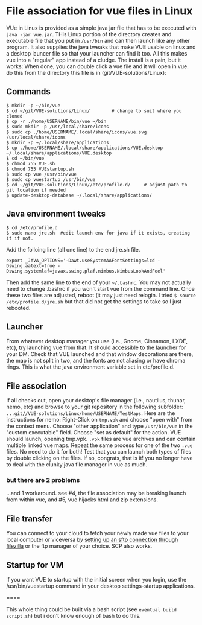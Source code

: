 # File association for vue files in Linux
VUe in Linux is provided as a simple java jar file that has to be executed with `java -jar vue.jar`. THis Linux portion of the directory creates and executable file that you put in `/usr/bin` and can then launch like any other program.  It also supplies the java tweaks that make VUE usable on linux and a desktop launcer file so that your launcher can find it too.  All this makes vue into a "regular" app instead of a cludge.  The install is a pain, but it works:  When done, you can double click a vue file and it will open in vue.  do this from the directory this file is in (git/VUE-solutions/Linux):

## Commands
```
$ mkdir -p ~/bin/vue
$ cd ~/git/VUE-solutions/Linux/        # change to suit where you cloned
$ cp -r ./home/USERNAME/bin/vue ~/bin
$ sudo mkdir -p /usr/local/share/icons
$ sudo cp ./home/USERNAME/.local/share/icons/vue.svg /usr/local/share/icons
$ mkdir -p ~/.local/share/applications
$ cp ./home/USERNAME/.local/share/applications/VUE.desktop ~/.local/share/applications/VUE.desktop
$ cd ~/bin/vue
$ chmod 755 VUE.sh
$ chmod 755 VUEstartup.sh
$ sudo cp vue /usr/bin/vue
$ sudo cp vuestartup /usr/bin/vue
$ cd ~/git/VUE-solutions/Linux//etc/profile.d/     # adjust path to git location if needed
$ update-desktop-database ~/.local/share/applications/
```
## Java environment tweaks
```
$ cd /etc/profile.d
$ sudo nano jre.sh  #edit launch env for java if it exists, creating it if not.
```
Add the folloing line (all one line) to the end jre.sh file. 
```
export _JAVA_OPTIONS='-Dawt.useSystemAAFontSettings=lcd -Dswing.aatext=true -Dswing.systemlaf=javax.swing.plaf.nimbus.NimbusLookAndFeel'
```
Then add the same line to the end of your `~/.bashrc`. You may not actually need to change .bashrc if you won't start vue from the command line. Once these two files are adjusted, reboot (it may just need relogin. I tried `$ source /etc/profile.d/jre.sh` but that did not get the settings to take so I just rebooted.  


## Launcher

From whatever desktop manager you use (i.e., Gnome, Cinnamon, LXDE, etc), try launching vue from that. It should accessible to the launcher for your DM. Check that VUE launched and that window decorations are there, the map is not split in two, and the fonts are not aliasing or have chroma rings.  This is what the java environment variable set in etc/profile.d. 


## File association

If all checks out, open your desktop's file manager (i.e., nautilus, thunar, nemo, etc) and browse to your git repository in the following subfolder: `...git//VUE-solutions/Linux/home/USERNAME/TestMaps`. Here are the instructions for nemo: Right-Click on `tmp.vpk` and choose "open with" from the context menu. Choose "other application" and type `/usr/bin/vue` in the "custom executable" field. Choose "set as default" for the action.  VUE should launch, opening tmp.vpk.  `.vpk` files are vue archives and can contain multiple linked vue maps.  Repeat the same process for one of the two `.vue` files. No need to do it for both! Test that you can launch both types of files by double clicking on the files.  If so, congrats, that is it! you no longer have to deal with the clunky java file manager in vue as much.

### but there are 2 problems

...and 1 workaround. see #4, the file association may be breaking launch from within vue, and #5, vue hijacks html and zip extensions.

## File transfer

You can connect to your cloud to fetch your newly made vue files to your local computer or viceversa by [setting up an sftp connection through filezilla](https://docs.aws.amazon.com/transfer/latest/userguide/getting-started-use-the-service.html#filezilla) or the ftp manager of your choice.  SCP also works.  

## Startup for VM

if you want VUE to startup with the initial screen when you login, use the /usr/bin/vuestartup command in your desktop settings-startup applications.

====

This whole thing could be built via a bash script (see `eventual build script.sh`) but i don't know enough of bash to do this.
